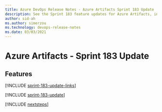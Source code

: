 ```yaml
---
title: Azure DevOps Release Notes - Azure Artifacts Sprint 183 Update
description: See the Sprint 183 feature updates for Azure Artifacts, including next steps.
author: sid-ah
ms.author: simerzou
ms.technology: devops-release-notes
ms.date: 03/03/2021
---
```


# Azure Artifacts - Sprint 183 Update

## Features

[!INCLUDE [sprint-183-update-links](../includes/artifacts/sprint-183-update-links.md)]

[!INCLUDE [sprint-183-update](../includes/artifacts/sprint-183-update.md)]

[!INCLUDE [nextsteps](../includes/nextsteps.md)]